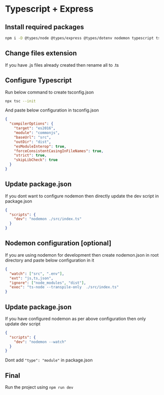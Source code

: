 # Typescript + Express

## Install required packages

```bash
npm i -D @types/node @types/express @types/dotenv nodemon typescript ts-node
```

## Change files extension

If you have .js files already created then rename all to .ts

## Configure Typescript

Run below command to create tsconfig.json

```bash
npx tsc --init
```

And paste below configuration in tsconfig.json

```json
{
  "compilerOptions": {
    "target": "es2016",
    "module": "commonjs",
    "baseUrl": "src",
    "outDir": "dist",
    "esModuleInterop": true,
    "forceConsistentCasingInFileNames": true,
    "strict": true,
    "skipLibCheck": true
  }
}
```

## Update package.json

If you dont want to configure nodemon then directly update the dev script in package.json

```json
{
  "scripts": {
    "dev": "nodemon ./src/index.ts"
  }
}
```

## Nodemon configuration [optional]

If you are using nodemon for development then create nodemon.json in root directory and paste below configuration in it

```json
{
  "watch": ["src", ".env"],
  "ext": "js,ts,json",
  "ignore": ["node_modules", "dist"],
  "exec": "ts-node --transpile-only  ./src/index.ts"
}
```

## Update package.json

If you have configured nodemon as per above configuration then only update dev script

```json
{
  "scripts": {
    "dev": "nodemon --watch"
  }
}
```

Dont add `"type": "module"` in package.json

## Final

Run the project using `npm run dev`
